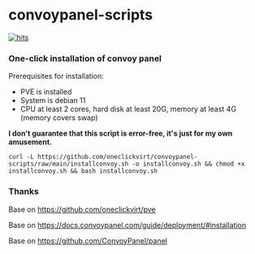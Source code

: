 # convoypanel-scripts

[![hits](https://hits.spiritlhl.net/convoy.svg?action=hit&title=hits&title_bg=%23555555&count_bg=%233aebee&edge_flat=false)](https://hits.spiritlhl.net)

### One-click installation of convoy panel

Prerequisites for installation:

- PVE is installed
- System is debian 11
- CPU at least 2 cores, hard disk at least 20G, memory at least 4G (memory covers swap)

**I don't guarantee that this script is error-free, it's just for my own amusement.**

```
curl -L https://github.com/oneclickvirt/convoypanel-scripts/raw/main/installconvoy.sh -o installconvoy.sh && chmod +x installconvoy.sh && bash installconvoy.sh
```

### Thanks

Base on https://github.com/oneclickvirt/pve

Base on https://docs.convoypanel.com/guide/deployment/#installation

Base on https://github.com/ConvoyPanel/panel
